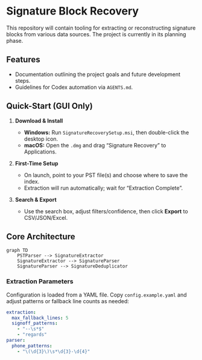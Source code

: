 # Signature Block Recovery

This repository will contain tooling for extracting or reconstructing signature blocks from various data sources. The project is currently in its planning phase.

## Features

- Documentation outlining the project goals and future development steps.
- Guidelines for Codex automation via `AGENTS.md`.

## Quick-Start (GUI Only)

1. **Download & Install**  
   - **Windows:** Run `SignatureRecoverySetup.msi`, then double-click the desktop icon.  
   - **macOS:** Open the `.dmg` and drag “Signature Recovery” to Applications.  

2. **First-Time Setup**  
   - On launch, point to your PST file(s) and choose where to save the index.  
   - Extraction will run automatically; wait for “Extraction Complete”.

3. **Search & Export**  
   - Use the search box, adjust filters/confidence, then click **Export** to CSV/JSON/Excel.  

## Core Architecture

```mermaid
graph TD
    PSTParser --> SignatureExtractor
    SignatureExtractor --> SignatureParser
    SignatureParser --> SignatureDeduplicator
```

### Extraction Parameters

Configuration is loaded from a YAML file. Copy `config.example.yaml` and adjust
patterns or fallback line counts as needed:

```yaml
extraction:
  max_fallback_lines: 5
  signoff_patterns:
    - "--\s*$"
    - "regards"
parser:
  phone_patterns:
    - "\(\d{3}\)\s*\d{3}-\d{4}"
```
